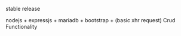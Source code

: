 stable release 

nodejs  + expressjs  + mariadb  + bootstrap + (basic xhr request)
Crud Functionality